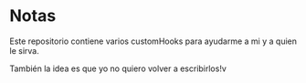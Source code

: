 # Notas

Este repositorio contiene varios customHooks para ayudarme a mi y a quien le sirva.

También la idea es que yo no quiero volver a escribirlos!v